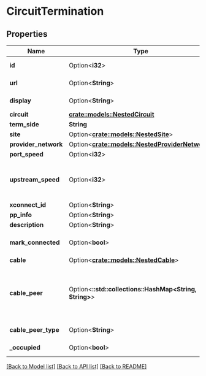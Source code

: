 # CircuitTermination

## Properties

Name | Type | Description | Notes
------------ | ------------- | ------------- | -------------
**id** | Option<**i32**> |  | [optional][readonly]
**url** | Option<**String**> |  | [optional][readonly]
**display** | Option<**String**> |  | [optional][readonly]
**circuit** | [**crate::models::NestedCircuit**](NestedCircuit.md) |  | 
**term_side** | **String** |  | 
**site** | Option<[**crate::models::NestedSite**](NestedSite.md)> |  | [optional]
**provider_network** | Option<[**crate::models::NestedProviderNetwork**](NestedProviderNetwork.md)> |  | [optional]
**port_speed** | Option<**i32**> |  | [optional]
**upstream_speed** | Option<**i32**> | Upstream speed, if different from port speed | [optional]
**xconnect_id** | Option<**String**> |  | [optional]
**pp_info** | Option<**String**> |  | [optional]
**description** | Option<**String**> |  | [optional]
**mark_connected** | Option<**bool**> | Treat as if a cable is connected | [optional]
**cable** | Option<[**crate::models::NestedCable**](NestedCable.md)> |  | [optional]
**cable_peer** | Option<**::std::collections::HashMap<String, String>**> |  Return the appropriate serializer for the cable termination model.  | [optional][readonly]
**cable_peer_type** | Option<**String**> |  | [optional][readonly]
**_occupied** | Option<**bool**> |  | [optional][readonly]

[[Back to Model list]](../README.md#documentation-for-models) [[Back to API list]](../README.md#documentation-for-api-endpoints) [[Back to README]](../README.md)


